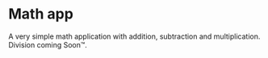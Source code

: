 # Math app

A very simple math application with addition, subtraction and multiplication. Division coming Soon:tm:.
